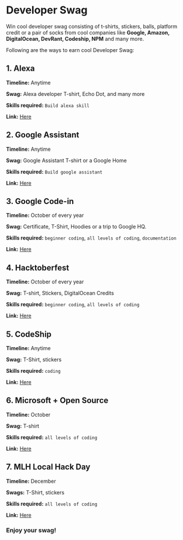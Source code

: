 # Developer Swag
Win cool developer swag consisting of t-shirts, stickers, balls, platform credit or a pair of socks from cool companies like <b>Google, Amazon, DigitalOcean, DevRant, Codeship, NPM</b> and many more.

Following are the ways to earn cool Developer Swag:

## 1. Alexa
<b>Timeline:</b> Anytime

<b>Swag:</b> Alexa developer T-shirt, Echo Dot, and many more

<b>Skills required:</b> ```Build alexa skill```

<b>Link:</b> [Here](https://developer.amazon.com/alexa-skills-kit/alexa-developer-skill-promotion-india)


## 2. Google Assistant
<b>Timeline:</b> Anytime

<b>Swag:</b> Google Assistant T-shirt or a Google Home

<b>Skills required:</b> ```Build google assistant```

<b>Link:</b> [Here](https://developers.google.com/actions/community/overview)


## 3. Google Code-in
<b>Timeline:</b> October of every year

<b>Swag:</b> Certificate, T-Shirt, Hoodies or a trip to Google HQ.

<b>Skills required:</b> ```beginner coding```, ```all levels of coding```, ```documentation```

<b>Link:</b> [Here](https://codein.withgoogle.com/)


## 4. Hacktoberfest
<b>Timeline:</b> October of every year

<b>Swag:</b> T-shirt, Stickers, DigitalOcean Credits

<b>Skills required:</b> ```beginner coding```, ```all levels of coding```

<b>Link:</b> [Here](https://hacktoberfest.digitalocean.com/)


## 5. CodeShip
<b>Timeline:</b> Anytime

<b>Swag:</b> T-Shirt, stickers

<b>Skills required:</b> ```coding```

<b>Link:</b> [Here](https://codeship.com/swag)


## 6. Microsoft + Open Source
<b>Timeline:</b> October

<b>Swag:</b> T-shirt

<b>Skills required:</b> ```all levels of coding```

<b>Link:</b> [Here](https://open.microsoft.com/2018/09/30/join-hacktoberfest-2018-celebration-microsoft/)


## 7. MLH Local Hack Day
<b>Timeline:</b> December

<b>Swags:</b> T-Shirt, stickers

<b>Skills required:</b> ```all levels of coding```

<b>Link:</b> [Here](https://localhackday.mlh.io/)


### Enjoy your swag!
